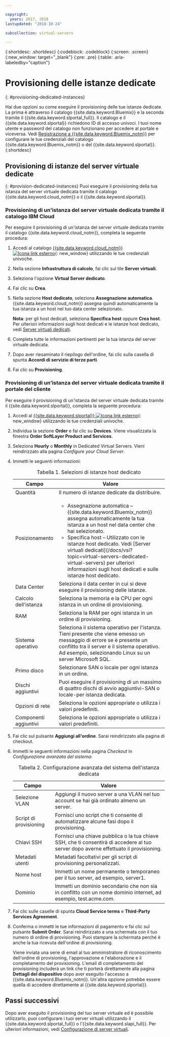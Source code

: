 ```yaml
---

copyright:
  years: 2017, 2018
lastupdated: "2018-10-24"

subcollection: virtual-servers

---
```


{:shortdesc: .shortdesc}
{:codeblock: .codeblock}
{:screen: .screen}
{:new_window: target="_blank"}
{:pre: .pre}
{:table: .aria-labeledby="caption"}


# Provisioning delle istanze dedicate
{: #provisioning-dedicated-instances}

Hai due opzioni su come eseguire il provisioning delle tue istanze dedicate. La prima è attraverso il catalogo {{site.data.keyword.Bluemix}} e la seconda tramite il {{site.data.keyword.slportal_full}}. Il catalogo e il {{site.data.keyword.slportal}} richiedono ID di accesso univoci. I tuoi nome utente e password del catalogo non funzionano per accedere al portale e viceversa. Vedi [Registrazione a {{site.data.keyword.Bluemix_notm}}](/docs/account?topic=account-signup#signup) per configurare le tue credenziali del catalogo {{site.data.keyword.Bluemix_notm}} o del {{site.data.keyword.slportal}}.
{:shortdesc}

## Provisioning di istanze del server virtuale dedicate
{: #provision-dedicated-instances}
Puoi eseguire il provisioning della tua istanza del server virtuale dedicata tramite il catalogo {{site.data.keyword.cloud_notm}} o il {{site.data.keyword.slportal}}.

### Provisioning di un'istanza del server virtuale dedicata tramite il catalogo IBM Cloud
Per eseguire il provisioning di un'istanza del server virtuale dedicata tramite il catalogo {{site.data.keyword.cloud_notm}}, completa la seguente procedura:

  1. Accedi al catalogo [{{site.data.keyword.cloud_notm}} ![Icona link esterno](../icons/launch-glyph.svg "Icona link esterno")](https://console.bluemix.net/catalog/){: new_window} utilizzando le tue credenziali univoche.
  2. Nella sezione **Infrastruttura di calcolo**, fai clic sul tile **Server virtuali**.
  3. Seleziona l'opzione **Virtual Server dedicato**.
  4. Fai clic su **Crea**.
  5. Nella sezione **Host dedicato**, seleziona **Assegnazione automatica**. {{site.data.keyword.cloud_notm}} assegna quindi automaticamente la tua istanza a un host nel tuo data center selezionato.

     **Nota**: per gli host dedicati, seleziona **Specifica host** oppure **Crea host**. Per ulteriori informazioni sugli host dedicati e le istanze host dedicato, vedi [Server virtuali dedicati](/docs/vsi?topic=virtual-servers-dedicated-virtual-servers).

  5. Completa tutte le informazioni pertinenti per la tua istanza del server virtuale dedicata.
  6. Dopo aver riesaminato il riepilogo dell'ordine, fai clic sulla casella di spunta **Accordi di servizio di terze parti**.
  7. Fai clic su **Provisioning**.

### Provisioning di un'istanza del server virtuale dedicata tramite il portale del cliente
Per eseguire il provisioning di un'istanza del server virtuale dedicata tramite il {{site.data.keyword.slportal}}, completa la seguente procedura:

1. Accedi al [{{site.data.keyword.slportal}} ![Icona link esterno](../icons/launch-glyph.svg "Icona link esterno")](https://control.softlayer.com/){: new_window} utilizzando le tue credenziali univoche.
2. Individua la sezione **Order** e fai clic su **Devices**. Viene visualizzata la finestra **Order SoftLayer Product and Services**.
3.  Seleziona **Hourly** o **Monthly** in Dedicated Virtual Servers. Vieni reindirizzato alla pagina *Configure your Cloud Server*.

4.	Immetti le seguenti informazioni:

    <table>
    <CAPTION>Tabella 1. Selezioni di istanze host dedicato</CAPTION>
    <THEAD>
    <TR>
    <th>Campo</th>
    <th>Valore</th>
    </TR>
    </THEAD>
    <TBODY>
    <tr>
    <td>Quantità</td>
    <td>Il numero di istanze dedicate da distribuire.</td>
    </tr>
    <tr>
    <td>Posizionamento</td>
    <td>
    <ul>
    <li>Assegnazione automatica – {{site.data.keyword.Bluemix_notm}} assegna automaticamente la tua istanza a un host nel data center che hai selezionato.</li>
    <li>Specifica host – Utilizzato con le istanze host dedicato. Vedi [Server virtuali dedicati](/docs/vsi?topic=virtual-servers-dedicated-virtual-servers) per ulteriori informazioni sugli host dedicati e sulle istanze host dedicato.</li>
    </ul>
    </td>
    </tr>
    <tr>
    <td>Data Center</td>
    <td>Seleziona il data center in cui si deve eseguire il provisioning delle istanze.</td>
    </tr>
    <tr>
    <td>Calcolo dell'istanza</td>
    <td> Seleziona la memoria e la CPU per ogni istanza in un ordine di provisioning.</td>
    </tr>
    <tr>
    <td>RAM</td>
    <td> Seleziona la RAM per ogni istanza in un ordine di provisioning.</td>
    </tr>
    <tr>
    <td>Sistema operativo</td>
    <td>Seleziona il sistema operativo per l'istanza. Tieni presente che viene emesso un messaggio di errore se è presente un conflitto tra il server e il sistema operativo. Ad esempio, selezionando Linux su un server Microsoft SQL.</td>
    </tr>
    <tr>
    <td>Primo disco</td>
    <td>Selezionare SAN o locale per ogni istanza in un ordine.</td>
    </tr>
    <tr>
    <td>Dischi aggiuntivi</td>
    <td>Puoi eseguire il provisioning di un massimo di quattro dischi di avvio aggiuntivi-SAN o locale-per istanza dedicata.</td>
    </tr>
    <td>Opzioni di rete</td>
    <td> Seleziona le opzioni appropriate o utilizza i valori predefiniti.</td>
    </tr>
    <tr>
    <td>Componenti aggiuntivi</td>
    <td> Seleziona le opzioni appropriate o utilizza i valori predefiniti.</td>
    </tr>
    <tr>
    </TBODY>
    </table>

5.	Fai clic sul pulsante **Aggiungi all'ordine**. Sarai reindirizzato alla pagina di checkout.
6.  Immetti le seguenti informazioni nella pagina *Checkout* in *Configurazione avanzata del sistema*:

    <table>
    <CAPTION>Tabella 2. Configurazione avanzata del sistema dell'istanza dedicata</CAPTION>
    <THEAD>
    <TR>
    <th>Campo</th>
    <th>Valore</th>
    </TR>
    </THEAD>
    <TBODY>
    <tr>
    <td>Selezione VLAN</td>
    <td>Aggiungi il nuovo server a una VLAN nel tuo account se hai già ordinato almeno un server.</td>
    </tr>
    <tr>
    <td>Script di provisioning</td>
    <td>Fornisci uno script che ti consente di automatizzare alcune fasi dopo il provisioning.</td>
    </tr>
    <tr>
    <td>Chiavi SSH</td>
    <td>Fornisci una chiave pubblica o la tua chiave SSH, che ti consentirà di accedere al tuo server dopo averne effettuato il provisioning.</td>
    </tr>
    <tr>
    <td>Metadati utenti</td>
    <td>Metadati facoltativi per gli script di provisioning personalizzati.</td>
    </tr>
    <tr>
    <td>Nome host</td>
    <td>Immetti un nome permanente o temporaneo per il tuo server, ad esempio, server1.</td>
    </tr>
    <tr>
    <td>Dominio</td>
    <td>Immetti un dominio secondario che non sia in conflitto con un nome dominio internet, ad esempio, test.acme.com.</td>
    </tr>
    </TBODY>
    </table>

7.  Fai clic sulle caselle di spunta **Cloud Service terms** e **Third-Party Services Agreement**.
8. Conferma o immetti le tue informazioni di pagamento e fai clic sul pulsante **Submit Order**. Sarai reindirizzato a una schermata con il tuo numero di ordine di provisioning. Puoi stampare la schermata perché è anche la tua ricevuta dell'ordine di provisioning.

    Viene inviata una serie di email al tuo amministratore di riconoscimento dell'ordine di provisioning, l'approvazione e l'elaborazione e il completamento del provisioning. L'email di completamento del provisioning includerà un link che ti porterà direttamente alla pagina **Dettagli del dispositivo** dopo aver eseguito l'accesso a {{site.data.keyword.Bluemix_notm}}. Un'altra opzione potrebbe essere quella di accedere direttamente al {{site.data.keyword.slportal}}.

## Passi successivi
Dopo aver eseguito il provisioning del tuo server virtuale ed è possibile utilizzarlo, puoi configurare i tuoi server virtuali utilizzando il
{{site.data.keyword.slportal_full}} o l'{{site.data.keyword.slapi_full}}. Per ulteriori informazioni, vedi [Configurazione di server virtuali](/docs/vsi?topic=virtual-servers-configuring-virtual-servers#configuring-virtual-servers).
